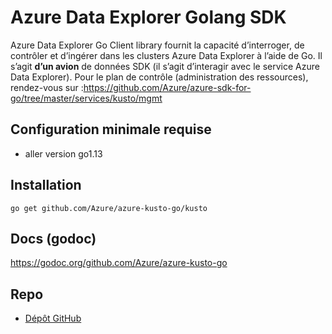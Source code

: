# <a name="azure-data-explorer-golang-sdk"></a>Azure Data Explorer Golang SDK

Azure Data Explorer Go Client library fournit la capacité d’interroger, de contrôler et d’ingérer dans les clusters Azure Data Explorer à l’aide de Go. Il s’agit **d’un avion** de données SDK (il s’agit d’interagir avec le service Azure Data Explorer). Pour le plan de contrôle (administration des ressources), rendez-vous sur :https://github.com/Azure/azure-sdk-for-go/tree/master/services/kusto/mgmt 

## <a name="minimum-requirements"></a>Configuration minimale requise
* aller version go1.13

## <a name="installation"></a>Installation
`go get github.com/Azure/azure-kusto-go/kusto`

## <a name="docs-godoc"></a>Docs (godoc)
https://godoc.org/github.com/Azure/azure-kusto-go

## <a name="repo"></a>Repo
* [Dépôt GitHub](https://github.com/Azure/azure-kusto-go)
